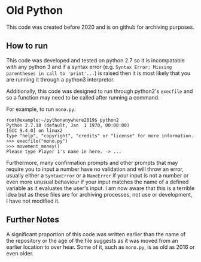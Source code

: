 # Old Python
This code was created before 2020 and is on github for archiving purposes.

## How to run
This code was developed and tested on python 2.7 so it is incompatable with any python 3 and if a syntax error (e.g. `Syntax Error: Missing parentheses in call to 'print'...`) is raised then it is most likely that you are running it through a python3 interpretor.

Additionally, this code was designed to run through python2's `execfile` and so a function may need to be called after running a command.

For example, to run `mono.py`:

```
root@example:~/pythonanywhere2019$ python2
Python 2.7.18 (default, Jan  1 1970, 00:00:00) 
[GCC 9.4.0] on linux2
Type "help", "copyright", "credits" or "license" for more information.
>>> execfile("mono.py")
>>> movement_money()
Please type Player 1's name in here. -> ...
```

Furthermore, many confirmation prompts and other prompts that may require you to input a number have no validation and will throw an error, usually either a `SyntaxError` or a `NameError` if your input is not a number or even more unusual behaviour if your input matches the name of a defined variable as it evaluates the user's input. I am now aware that this is a terrible idea but as these files are for archiving processes, not use or development, I have not modified it.

## Further Notes
A significant proportion of this code was written earlier than the name of the repository or the age of the file suggests as it was moved from an earlier location to over hear. Some of it, such as `mono.py`, is as old as 2016 or even older. 


